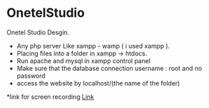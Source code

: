 # OnetelStudio
Onetel Studio Desgin.
* Any php server Like xampp - wamp ( i used xampp ).
* Placing files into a folder in xampp -> htdocs.
* Run apache and mysql in xampp control panel 
* Make sure that the database connection username : root and no password
* access the website by localhost/(the name of the folder)

*link for screen recording [Link](www.google.com)
